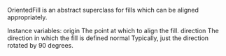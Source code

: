 OrientedFill is an abstract superclass for fills which can be aligned appropriately.Instance variables:	origin	<Point>	The point at which to align the fill.	direction <Point>	The direction in which the fill is defined	normal	<Point>	Typically, just the direction rotated by 90 degrees.